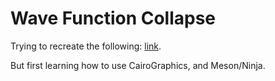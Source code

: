 # Wave Function Collapse

Trying to recreate the following: [link](https://youtu.be/rI_y2GAlQFM).

But first learning how to use CairoGraphics, and Meson/Ninja.
